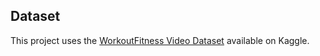 ## Dataset

This project uses the [WorkoutFitness Video Dataset](https://www.kaggle.com/datasets/hasyimabdillah/workoutfitness-video) available on Kaggle.


